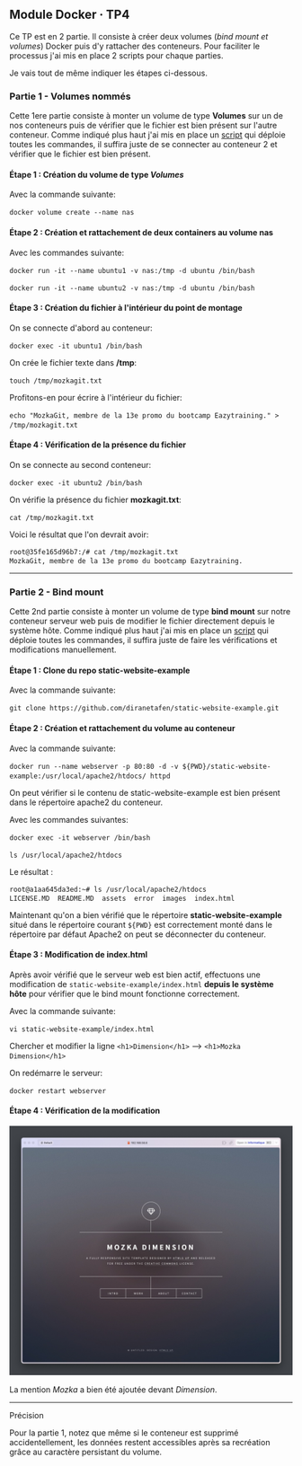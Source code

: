 ## Module Docker · TP4

Ce TP est en 2 partie. Il consiste à créer deux volumes (*bind mount et volumes*) Docker puis d'y rattacher des conteneurs. Pour faciliter le processus j'ai mis en place 2 scripts pour chaque parties.

Je vais tout de même indiquer les étapes ci-dessous.

### Partie 1 - Volumes nommés

Cette 1ere partie consiste à monter un volume de type **Volumes** sur un de nos conteneurs puis de vérifier que le fichier est bien présent sur l'autre conteneur. Comme indiqué plus haut j'ai mis en place un [script](https://github.com/MozkaGit/devops-bootcamp-docker/blob/36b95cd000713a175ede5bd4c2ff7dc08dcaf25e/TP4/volumes-nas.sh) qui déploie toutes les commandes, il suffira juste de se connecter au conteneur 2 et vérifier que le fichier est bien présent.

#### Étape 1 : Création du volume de type *Volumes*

Avec la commande suivante:

`docker volume create --name nas`

#### Étape 2 : Création et rattachement de deux containers au volume nas

Avec les commandes suivante:

`docker run -it --name ubuntu1 -v nas:/tmp -d ubuntu /bin/bash`

`docker run -it --name ubuntu2 -v nas:/tmp -d ubuntu /bin/bash`

#### Étape 3 : Création du fichier à l'intérieur du point de montage

On se connecte d'abord au conteneur:

`docker exec -it ubuntu1 /bin/bash`

On crée le fichier texte dans **/tmp**:

`touch /tmp/mozkagit.txt`

Profitons-en pour écrire à l'intérieur du fichier:

`echo "MozkaGit, membre de la 13e promo du bootcamp Eazytraining." > /tmp/mozkagit.txt`

#### Étape 4 : Vérification de la présence du fichier

On se connecte au second conteneur:

`docker exec -it ubuntu2 /bin/bash`

On vérifie la présence du fichier **mozkagit.txt**:

`cat /tmp/mozkagit.txt`

Voici le résultat que l'on devrait avoir:

```
root@35fe165d96b7:/# cat /tmp/mozkagit.txt
MozkaGit, membre de la 13e promo du bootcamp Eazytraining.
```
---

### Partie 2 - Bind mount

Cette 2nd partie consiste à monter un volume de type **bind mount** sur notre conteneur serveur web puis de modifier le fichier directement depuis le système hôte. Comme indiqué plus haut j'ai mis en place un [script](https://github.com/MozkaGit/devops-bootcamp-docker/blob/36b95cd000713a175ede5bd4c2ff7dc08dcaf25e/TP4/bint-mount.sh) qui déploie toutes les commandes, il suffira juste de faire les vérifications et modifications manuellement.

#### Étape 1 : Clone du repo static-website-example

Avec la commande suivante:

`git clone https://github.com/diranetafen/static-website-example.git`

#### Étape 2 : Création et rattachement du volume au conteneur

Avec la commande suivante:

`docker run --name webserver -p 80:80 -d -v ${PWD}/static-website-example:/usr/local/apache2/htdocs/ httpd`

On peut vérifier si le contenu de static-website-example est bien présent dans le répertoire apache2 du conteneur.

Avec les commandes suivantes:

`docker exec -it webserver /bin/bash`

`ls /usr/local/apache2/htdocs` 

Le résultat :

```
root@a1aa645da3ed:~# ls /usr/local/apache2/htdocs
LICENSE.MD  README.MD  assets  error  images  index.html
```

Maintenant qu'on a bien vérifié que le répertoire **static-website-example** situé dans le répertoire courant `${PWD}` est correctement monté dans le répertoire par défaut Apache2 on peut se déconnecter du conteneur.

#### Étape 3 : Modification de index.html

Après avoir vérifié que le serveur web est bien actif, effectuons une modification de `static-website-example/index.html` **depuis le système hôte** pour vérifier que le bind mount fonctionne correctement.

Avec la commande suivante:

`vi static-website-example/index.html`

Chercher et modifier la ligne `<h1>Dimension</h1>` --> `<h1>Mozka Dimension</h1>`

On redémarre le serveur:

`docker restart webserver`

#### Étape 4 : Vérification de la modification

![La modification a bien été prise en compte](screen.jpeg)

La mention *Mozka* a bien été ajoutée devant *Dimension*.

---

Précision

Pour la partie 1, notez que même si le conteneur est supprimé accidentellement, les données restent accessibles après sa recréation grâce au caractère persistant du volume.
